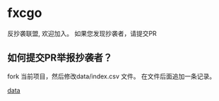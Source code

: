 # fxcgo

反抄袭联盟, 欢迎加入。
如果您发现抄袭者，请提交PR

## 如何提交PR举报抄袭者？

fork 当前项目，然后修改data/index.csv 文件。
在文件后面追加一条记录。
  
[data](./data/index.md)
